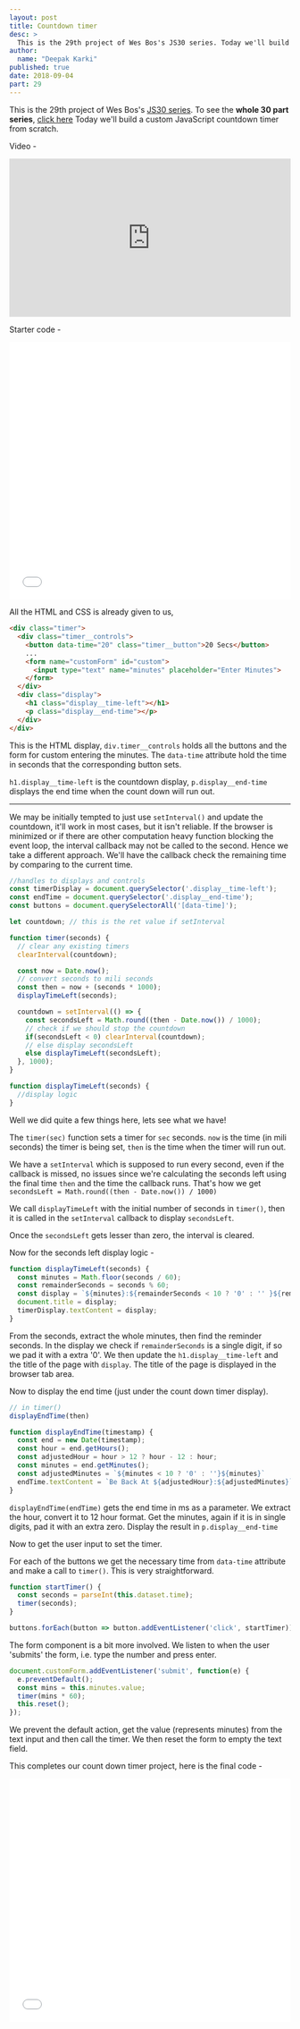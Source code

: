 ```yaml
---
layout: post
title: Countdown timer
desc: >
  This is the 29th project of Wes Bos's JS30 series. Today we'll build a custom JavaScript countdown timer from scratch.
author:
  name: "Deepak Karki"
published: true
date: 2018-09-04
part: 29
---
```



This is the 29th project of Wes Bos's [JS30 series](https://javascript30.com/friend/DISCOVERDEV). To see the **whole 30 part series**, [click here](../)
Today we'll build a custom JavaScript countdown timer from scratch.

Video -

<style>.embed-container { position: relative; padding-bottom: 56.25%; height: 0; overflow: hidden; max-width: 100%; } .embed-container iframe, .embed-container object, .embed-container embed { position: absolute; top: 0; left: 0; width: 100%; height: 100%; }</style><div class='embed-container'><iframe src='https://www.youtube.com/embed/LAaf7-WuJJQ' frameborder='0' allowfullscreen></iframe></div>

Starter code -

<iframe height='460' scrolling='no' title='JS30-29-timer-a' src='//codepen.io/deepakkarki/embed/JZeLBw/?height=360&theme-id=dark&default-tab=css,result&embed-version=2' frameborder='no' allowtransparency='true' allowfullscreen='true' style='width: 100%;'>See the Pen <a href='https://codepen.io/deepakkarki/pen/JZeLBw/'>JS30-29-timer-a</a> by Deepak Karki (<a href='https://codepen.io/deepakkarki'>@deepakkarki</a>) on <a href='https://codepen.io'>CodePen</a>.
</iframe>

All the HTML and CSS is already given to us,

```html
<div class="timer">
  <div class="timer__controls">
    <button data-time="20" class="timer__button">20 Secs</button>
    ...
    <form name="customForm" id="custom">
      <input type="text" name="minutes" placeholder="Enter Minutes">
    </form>
  </div>
  <div class="display">
    <h1 class="display__time-left"></h1>
    <p class="display__end-time"></p>
  </div>
</div>
```

This is the HTML display, `div.timer__controls` holds all the buttons and the form for custom entering the minutes. The `data-time` attribute hold the time in seconds that the corresponding button sets.

`h1.display__time-left` is the countdown display, `p.display__end-time` displays the end time when the count down will run out.


------

We may be initially tempted to just use `setInterval()` and update the countdown, it'll work in most cases, but it isn't reliable. If the browser is minimized or if there are other computation heavy function blocking the event loop, the interval callback may not be called to the second. Hence we take a different approach. We'll have the callback check the remaining time by comparing to the current time.

```js
//handles to displays and controls
const timerDisplay = document.querySelector('.display__time-left');
const endTime = document.querySelector('.display__end-time');
const buttons = document.querySelectorAll('[data-time]');

let countdown; // this is the ret value if setInterval

function timer(seconds) {
  // clear any existing timers
  clearInterval(countdown);

  const now = Date.now();
  // convert seconds to mili seconds
  const then = now + (seconds * 1000);
  displayTimeLeft(seconds);

  countdown = setInterval(() => {
    const secondsLeft = Math.round((then - Date.now()) / 1000);
    // check if we should stop the countdown
    if(secondsLeft < 0) clearInterval(countdown);
    // else display secondsLeft
    else displayTimeLeft(secondsLeft);
  }, 1000);
}

function displayTimeLeft(seconds) {
  //display logic
}
```

Well we did quite a few things here, lets see what we have!

The `timer(sec)` function sets a timer for `sec` seconds. `now` is the time (in mili seconds) the timer is being set, `then` is the time when the timer will run out. 

We have a `setInterval` which is supposed to run every second, even if the callback is missed, no issues since we're calculating the seconds left using the final time `then` and the time the callback runs. That's how we get `secondsLeft = Math.round((then - Date.now()) / 1000)`

We call `displayTimeLeft` with the initial number of seconds in `timer()`, then it is called in the `setInterval` callback to display `secondsLeft`.

Once the `secondsLeft` gets lesser than zero, the interval is cleared.


Now for the seconds left display logic -

```js
function displayTimeLeft(seconds) {
  const minutes = Math.floor(seconds / 60);
  const remainderSeconds = seconds % 60;
  const display = `${minutes}:${remainderSeconds < 10 ? '0' : '' }${remainderSeconds}`;
  document.title = display;
  timerDisplay.textContent = display;
}
```

From the seconds, extract the whole minutes, then find the reminder seconds. In the display we check if `remainderSeconds` is a single digit, if so we pad it with a extra '0'. We then update the `h1.display__time-left` and the title of the page with `display`. The title of the page is displayed in the browser tab area.


Now to display the end time (just under the count down timer display). 


```js
// in timer()
displayEndTime(then)

function displayEndTime(timestamp) {
  const end = new Date(timestamp);
  const hour = end.getHours();
  const adjustedHour = hour > 12 ? hour - 12 : hour;
  const minutes = end.getMinutes();
  const adjustedMinutes = `${minutes < 10 ? '0' : ''}${minutes}`
  endTime.textContent = `Be Back At ${adjustedHour}:${adjustedMinutes}`;
}
```
`displayEndTime(endTime)` gets the end time in ms as a parameter. We extract the hour, convert it to 12 hour format. Get the minutes, again if it is in single digits, pad it with an extra zero. Display the result in `p.display__end-time`


Now to get the user input to set the timer.

For each of the buttons we get the necessary time from `data-time` attribute and make a call to `timer()`. This is very straightforward.

```js
function startTimer() {
  const seconds = parseInt(this.dataset.time);
  timer(seconds);
}

buttons.forEach(button => button.addEventListener('click', startTimer));
```

The form component is a bit more involved. We listen to when the user 'submits' the form, i.e. type the number and press enter.

```js
document.customForm.addEventListener('submit', function(e) {
  e.preventDefault();
  const mins = this.minutes.value;
  timer(mins * 60);
  this.reset();
});
```

We prevent the default action, get the value (represents minutes) from the text input and then call the timer. We then reset the form to empty the text field.


This completes our count down timer project, here is the final code -

<iframe height='435' scrolling='no' title='JS30-29-timer-b' src='//codepen.io/deepakkarki/embed/EROeQq/?height=435&theme-id=dark&default-tab=js,result&embed-version=2' frameborder='no' allowtransparency='true' allowfullscreen='true' style='width: 100%;'>See the Pen <a href='https://codepen.io/deepakkarki/pen/EROeQq/'>JS30-29-timer-b</a> by Deepak Karki (<a href='https://codepen.io/deepakkarki'>@deepakkarki</a>) on <a href='https://codepen.io'>CodePen</a>.
</iframe>